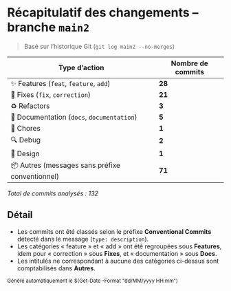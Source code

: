 # Récapitulatif des changements – branche `main2`

> Basé sur l’historique Git (`git log main2 --no-merges`)

| Type d’action                                  | Nombre de commits |
| ---------------------------------------------- | ----------------- |
| ✨ Features (`feat`, `feature`, `add`)          | **28**            |
| 🐛 Fixes (`fix`, `correction`)                  | **21**            |
| ♻️ Refactors                                    | **3**             |
| 📝 Documentation (`docs`, `documentation`)      | **5**             |
| 🔧 Chores                                       | **1**             |
| 🔍 Debug                                        | **2**             |
| 🎨 Design                                       | **1**             |
| 📦 Autres (messages sans préfixe conventionnel) | **71**            |

_Total de commits analysés : 132_

## Détail

- Les commits ont été classés selon le préfixe **Conventional Commits** détecté dans le message (`type: description`).  
- Les catégories « feature » et « add » ont été regroupées sous **Features**, idem pour « correction » sous **Fixes**, et « documentation » sous **Docs**.
- Les intitulés ne correspondant à aucune des catégories ci-dessus sont comptabilisés dans **Autres**.

<sub>Généré automatiquement le $(Get-Date -Format "dd/MM/yyyy HH:mm")</sub> 
